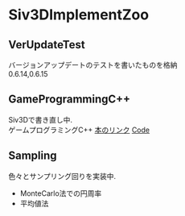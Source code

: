 # Siv3DImplementZoo
## VerUpdateTest
バージョンアップデートのテストを書いたものを格納  
0.6.14,0.6.15

## GameProgrammingC++
Siv3Dで書き直し中.  
ゲームプログラミングC++
[本のリンク](https://www.shoeisha.co.jp/book/detail/9784798157610)
[Code](https://github.com/gameprogcpp/code)

## Sampling
色々とサンプリング回りを実装中.  
* MonteCarlo法での円周率
* 平均値法